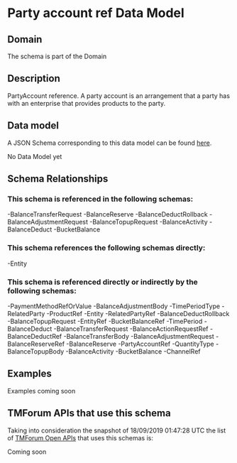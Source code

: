 # Party account ref Data Model

## Domain

The  schema is part of the  Domain

## Description

PartyAccount reference. A party account is an arrangement that a party has with an enterprise that provides products to the party.

## Data model

A JSON Schema corresponding to this data model can be found
[here](https://github.com/tmforum-rand/schemas/blob/master/EngagedParty/PartyAccountRef.schema.json).

No Data Model yet

## Schema Relationships

### This schema is referenced in the following schemas:

-BalanceTransferRequest
-BalanceReserve
-BalanceDeductRollback
-BalanceAdjustmentRequest
-BalanceTopupRequest
-BalanceActivity
-BalanceDeduct
-BucketBalance

### This schema references the following schemas directly:

-Entity

### This schema is referenced directly or indirectly by the following schemas:

-PaymentMethodRefOrValue
-BalanceAdjustmentBody
-TimePeriodType
-RelatedParty
-ProductRef
-Entity
-RelatedPartyRef
-BalanceDeductRollback
-BalanceTopupRequest
-EntityRef
-BucketBalanceRef
-TimePeriod
-BalanceDeduct
-BalanceTransferRequest
-BalanceActionRequestRef
-BalanceDeductRef
-BalanceTransferBody
-BalanceAdjustmentRequest
-BalanceReserveRef
-BalanceReserve
-PartyAccountRef
-QuantityType
-BalanceTopupBody
-BalanceActivity
-BucketBalance
-ChannelRef



## Examples

Examples coming soon

## TMForum APIs that use this schema

Taking into consideration the snapshot of 18/09/2019 01:47:28 UTC the list of [TMForum Open APIs](https://www.tmforum.org/open-apis/) that uses this schemas is:

Coming soon